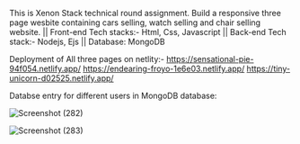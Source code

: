 This is Xenon Stack technical round assignment. Build a responsive three page wesbite containing cars selling, watch selling and chair selling website. ||  Front-end Tech stacks:- Html, Css, Javascript || Back-end Tech stack:- Nodejs,  Ejs || Database: MongoDB


Deployment of All three pages on netlity:-
https://sensational-pie-94f054.netlify.app/
https://endearing-froyo-1e6e03.netlify.app/
https://tiny-unicorn-d02525.netlify.app/

Databse entry for different users in MongoDB database:


![Screenshot (282)](https://github.com/Vkpro55/xenon-final/assets/83464767/c8ecbc1b-084b-404f-87ae-9437d3fb7468)

![Screenshot (283)](https://github.com/Vkpro55/xenon-final/assets/83464767/a99c31dd-f0e6-49cb-ad74-dab08f0ebcc7)

